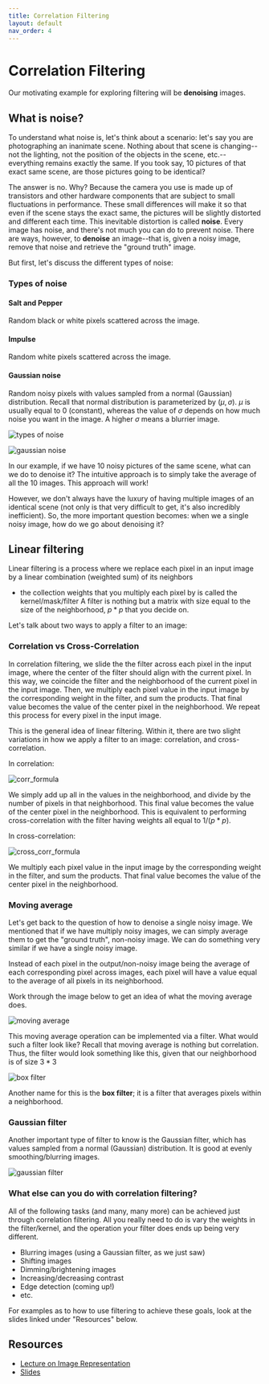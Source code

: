 ```yaml
---
title: Correlation Filtering
layout: default
nav_order: 4
---
```


# Correlation Filtering
Our motivating example for exploring filtering will be **denoising** images.
## What is noise?
To understand what noise is, let's think about a scenario: let's say you are photographing an inanimate scene. Nothing about that scene is changing--not the lighting, not the position of the objects in the scene, etc.--everything remains exactly the same. If you took say, 10 pictures of that exact same scene, are those pictures going to be identical?

The answer is no. Why? Because the camera you use is made up of transistors and other hardware components that are subject to small fluctuations in performance. These small differences will make it so that even if the scene stays the exact same, the pictures will be slightly distorted and different each time. This inevitable distortion is called **noise**. Every image has noise, and there's not much you can do to prevent noise. There are ways, however, to **denoise** an image--that is, given a noisy image, remove that noise and retrieve the "ground truth" image.

But first, let's discuss the different types of noise:
### Types of noise
#### Salt and Pepper
Random black or white pixels scattered across the image.
#### Impulse
Random white pixels scattered across the image. 
#### Gaussian noise
Random noisy pixels with values sampled from a normal (Gaussian) distribution. Recall that normal distribution is parameterized by $(\mu, \sigma)$. $\mu$ is usually equal to $0$ (constant), whereas the value of $\sigma$ depends on how much noise you want in the image. A higher $\sigma$ means a blurrier image.

![types of noise](noise.png)

![gaussian noise](gaussian_noise.png)

In our example, if we have 10 noisy pictures of the same scene, what can we do to denoise it?
The intuitive approach is to simply take the average of all the 10 images. This approach will work!

However, we don't always have the luxury of having multiple images of an identical scene (not only is that very difficult to get, it's also incredibly inefficient). So, the more important question becomes: when we a single noisy image, how do we go about denoising it?
## Linear filtering
Linear filtering is a process where we replace each pixel in an input image by a linear combination (weighted sum) of its neighbors
- the collection weights that you multiply each pixel by is called the kernel/mask/filter
A filter is nothing but a matrix with size equal to the size of the neighborhood, $p*p$ that you decide on.

Let's talk about two ways to apply a filter to an image:
### Correlation vs Cross-Correlation
In correlation filtering, we slide the the filter across each pixel in the input image, where the center of the filter should align with the current pixel. In this way, we coincide the filter and the neighborhood of the current pixel in the input image. 
Then, we multiply each pixel value in the input image by the corresponding weight in the filter, and sum the products. That final value becomes the value of the center pixel in the neighborhood. We repeat this process for every pixel in the input image.

This is the general idea of linear filtering. Within it, there are two slight variations in how we apply a filter to an image: correlation, and cross-correlation. 

In correlation:

![corr_formula](correlation_formula.png)

We simply add up all in the values in the neighborhood, and divide by the number of pixels in that neighborhood. This final value becomes the value of the center pixel in the neighborhood. This is equivalent to performing cross-correlation with the filter having weights all equal to $1/(p*p)$. 

In cross-correlation:

![cross_corr_formula](cross_correlation_formula.png)

We multiply each pixel value in the input image by the corresponding weight in the filter, and sum the products. That final value becomes the value of the center pixel in the neighborhood. 

### Moving average
Let's get back to the question of how to denoise a single noisy image. We mentioned that if we have multiply noisy images, we can simply average them to get the "ground truth", non-noisy image. We can do something very similar if we have a single noisy image. 

Instead of each pixel in the output/non-noisy image being the average of each corresponding pixel across images, each pixel will have a value equal to the average of all pixels in its neighborhood. 

Work through the image below to get an idea of what the moving average does. 

![moving average](moving_avg.png)

This moving average operation can be implemented via a filter. What would such a filter look like? Recall that moving average is nothing but correlation. Thus, the filter would look something like this, given that our neighborhood is of size $3*3$

![box filter](box_filter.png)

Another name for this is the **box filter**; it is a filter that averages pixels within a neighborhood. 

### Gaussian filter
Another important type of filter to know is the Gaussian filter, which has values sampled from a normal (Gaussian) distribution. It is good at evenly smoothing/blurring images.

![gaussian filter](gaussian_filter.png)

### What else can you do with correlation filtering?
All of the following tasks (and many, many more) can be achieved just through correlation filtering. All you really need to do is vary the weights in the filter/kernel, and the operation your filter does ends up being very different.

- Blurring images (using a Gaussian filter, as we just saw)
- Shifting images
- Dimming/brightening images
- Increasing/decreasing contrast
- Edge detection (coming up!)
- etc.

For examples as to how to use filtering to achieve these goals, look at the slides linked under "Resources" below.

## Resources
- [Lecture on Image Representation](https://www.youtube.com/watch?v=PyoJdMrUMqI)
- [Slides](week1_slides.pdf)
  

